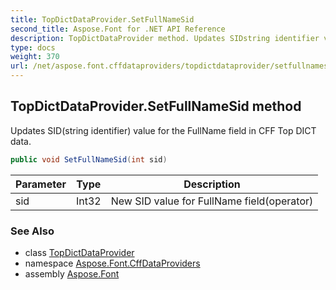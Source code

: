 ```yaml
---
title: TopDictDataProvider.SetFullNameSid
second_title: Aspose.Font for .NET API Reference
description: TopDictDataProvider method. Updates SIDstring identifier value for the FullName field in CFF Top DICT data
type: docs
weight: 370
url: /net/aspose.font.cffdataproviders/topdictdataprovider/setfullnamesid/
---
```

## TopDictDataProvider.SetFullNameSid method

Updates SID(string identifier) value for the FullName field in CFF Top DICT data.

```csharp
public void SetFullNameSid(int sid)
```

| Parameter | Type | Description |
| --- | --- | --- |
| sid | Int32 | New SID value for FullName field(operator) |

### See Also

* class [TopDictDataProvider](../)
* namespace [Aspose.Font.CffDataProviders](../../../aspose.font.cffdataproviders/)
* assembly [Aspose.Font](../../../)


